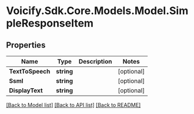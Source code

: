 # Voicify.Sdk.Core.Models.Model.SimpleResponseItem
## Properties

Name | Type | Description | Notes
------------ | ------------- | ------------- | -------------
**TextToSpeech** | **string** |  | [optional] 
**Ssml** | **string** |  | [optional] 
**DisplayText** | **string** |  | [optional] 

[[Back to Model list]](../README.md#documentation-for-models) [[Back to API list]](../README.md#documentation-for-api-endpoints) [[Back to README]](../README.md)


